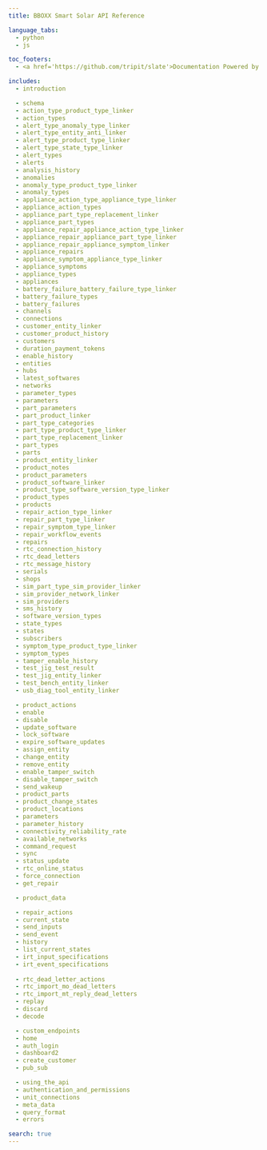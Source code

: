 ```yaml
---
title: BBOXX Smart Solar API Reference

language_tabs:
  - python
  - js

toc_footers:
  - <a href='https://github.com/tripit/slate'>Documentation Powered by Slate</a>

includes:
  - introduction

  - schema
  - action_type_product_type_linker
  - action_types
  - alert_type_anomaly_type_linker
  - alert_type_entity_anti_linker
  - alert_type_product_type_linker
  - alert_type_state_type_linker
  - alert_types
  - alerts
  - analysis_history
  - anomalies
  - anomaly_type_product_type_linker
  - anomaly_types
  - appliance_action_type_appliance_type_linker
  - appliance_action_types
  - appliance_part_type_replacement_linker
  - appliance_part_types
  - appliance_repair_appliance_action_type_linker
  - appliance_repair_appliance_part_type_linker
  - appliance_repair_appliance_symptom_linker
  - appliance_repairs
  - appliance_symptom_appliance_type_linker
  - appliance_symptoms
  - appliance_types
  - appliances
  - battery_failure_battery_failure_type_linker
  - battery_failure_types
  - battery_failures
  - channels
  - connections
  - customer_entity_linker
  - customer_product_history
  - customers
  - duration_payment_tokens
  - enable_history
  - entities
  - hubs
  - latest_softwares
  - networks
  - parameter_types
  - parameters
  - part_parameters
  - part_product_linker
  - part_type_categories
  - part_type_product_type_linker
  - part_type_replacement_linker
  - part_types
  - parts
  - product_entity_linker
  - product_notes
  - product_parameters
  - product_software_linker
  - product_type_software_version_type_linker
  - product_types
  - products
  - repair_action_type_linker
  - repair_part_type_linker
  - repair_symptom_type_linker
  - repair_workflow_events
  - repairs
  - rtc_connection_history
  - rtc_dead_letters
  - rtc_message_history
  - serials
  - shops
  - sim_part_type_sim_provider_linker
  - sim_provider_network_linker
  - sim_providers
  - sms_history
  - software_version_types
  - state_types
  - states
  - subscribers
  - symptom_type_product_type_linker
  - symptom_types
  - tamper_enable_history
  - test_jig_test_result
  - test_jig_entity_linker
  - test_bench_entity_linker
  - usb_diag_tool_entity_linker

  - product_actions
  - enable
  - disable
  - update_software
  - lock_software
  - expire_software_updates
  - assign_entity
  - change_entity
  - remove_entity
  - enable_tamper_switch
  - disable_tamper_switch
  - send_wakeup
  - product_parts
  - product_change_states
  - product_locations
  - parameters
  - parameter_history
  - connectivity_reliability_rate
  - available_networks
  - command_request
  - sync
  - status_update
  - rtc_online_status
  - force_connection
  - get_repair

  - product_data

  - repair_actions
  - current_state
  - send_inputs
  - send_event
  - history
  - list_current_states
  - irt_input_specifications
  - irt_event_specifications
  
  - rtc_dead_letter_actions
  - rtc_import_mo_dead_letters
  - rtc_import_mt_reply_dead_letters
  - replay
  - discard
  - decode

  - custom_endpoints
  - home
  - auth_login
  - dashboard2
  - create_customer
  - pub_sub

  - using_the_api
  - authentication_and_permissions
  - unit_connections
  - meta_data
  - query_format
  - errors

search: true
---
```

